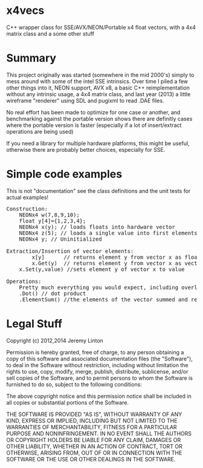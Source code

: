 x4vecs
======

C++ wrapper class for SSE/AVX/NEON/Portable x4 float vectors, with a 4x4 matrix class and a some other stuff


Summary
=======

This project originally was started (somewhere in the mid 2000's) simply to mess around with some of the intel SSE intrinsics. 
Over time I piled a few other things into it, NEON support, AVX x8, a basic C++ reimplementation without any intrinsic usage, a 4x4 
matrix class, and last year (2013) a little wireframe "renderer" using SDL and pugixml to read .DAE files. 

No real effort has been made to optimize for one case or another, and benchmarking against the portable version
shows there are definitly cases where the portable version is faster (especially if a lot of insert/extract operations are being used)

If you need a library for multiple hardware platforms, this might be useful, otherwise there are probably better choices, 
especially for SSE.  

Simple code examples
====================

This is not "documentation" see the class definitions and the unit tests for actual examples!
<pre>
Construction:
	NEONx4 w(7,8,9,10);
	float y[4]={1,2,3,4};
	NEONx4 x(y); // loads floats into hardware vector
	NEONx4 z(5); // loads a single value into first elements, sets remaining to 0
	NEONx4 y; // Uninitialized

Extraction/Insertion of vector elements:
        x[y]      // returns element y from vector x as float
        x.Get(y)  // returns element y from vector x as vector 
	x.Set(y,value) //sets element y of vector x to value

Operations:
	Pretty much everything you would expect, including overloading the global float
	.Dot() // dot product 
	.ElementSum() //the elements of the vector summed and returned as a float
</pre>
Legal Stuff
==========
Copyright (c) 2012,2014 Jeremy Linton

Permission is hereby granted, free of charge, to any person obtaining a copy
of this software and associated documentation files (the "Software"), to deal
in the Software without restriction, including without limitation the rights
to use, copy, modify, merge, publish, distribute, sublicense, and/or sell
copies of the Software, and to permit persons to whom the Software is
furnished to do so, subject to the following conditions:

The above copyright notice and this permission notice shall be included in
all copies or substantial portions of the Software.

THE SOFTWARE IS PROVIDED "AS IS", WITHOUT WARRANTY OF ANY KIND, EXPRESS OR
IMPLIED, INCLUDING BUT NOT LIMITED TO THE WARRANTIES OF MERCHANTABILITY,
FITNESS FOR A PARTICULAR PURPOSE AND NONINFRINGEMENT. IN NO EVENT SHALL THE
AUTHORS OR COPYRIGHT HOLDERS BE LIABLE FOR ANY CLAIM, DAMAGES OR OTHER
LIABILITY, WHETHER IN AN ACTION OF CONTRACT, TORT OR OTHERWISE, ARISING FROM,
OUT OF OR IN CONNECTION WITH THE SOFTWARE OR THE USE OR OTHER DEALINGS IN
THE SOFTWARE.

